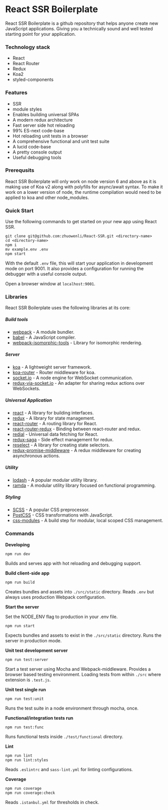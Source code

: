 # React SSR Boilerplate

React SSR Boilerplate is a github repository that helps anyone create new JavaScript applications. Giving you a technically sound and well tested starting point for your application.

### Technology stack

- React
- React Router
- Redux
- Koa2
- styled-components

### Features

- SSR
- module styles
- Enables building universal SPAs
- A modern redux architecture
- Fast server side hot reloading
- 99% ES-next code-base
- Hot reloading unit tests in a browser
- A comprehensive functional and unit test suite
- A lucid code-base
- A pretty console output
- Useful debugging tools

### Prerequsits

React SSR Boilerplate will only work on node version 6 and above as it is making use of Koa v2 along with polyfills for async/await syntax. To make it work on a lower version of node, the runtime compilation would need to be applied to koa and other node_modules.

### Quick Start

Use the following commands to get started on your new app using React SSR.

```
git clone git@github.com:zhuowenli/React-SSR.git <directory-name>
cd <directory-name>
npm i
mv example.env .env
npm start
```

With the default `.env` file, this will start your application in development mode on port 9001. It also provides a configuration for running the debugger with a useful console output.

Open a browser window at `localhost:9001`.

### Libraries

React SSR Boilerplate uses the following libraries at its core:

##### Build tools
- [webpack](https://webpack.github.io/) - A module bundler.
- [babel](http://babeljs.io/) - A JavaScript compiler.
- [webpack-isomorphic-tools](https://www.npmjs.com/package/webpack-isomorphic-tools) - Library for isomorphic rendering.

##### Server
- [koa](http://koajs.com/) - A lightweight server framework.
- [koa-router](https://github.com/alexmingoia/koa-router) - Router middleware for koa.
- [socket.io](http://socket.io/) - A node engine for WebSocket communication.
- [redux-via-socket.io](https://www.npmjs.com/package/redux-via-socket.io) - An adapter for sharing redux actions over WebSockets.

##### Universal Application
- [react](http://facebook.github.io/react/) - A library for building interfaces.
- [redux](http://redux.js.org/) - A library for state management.
- [react-router](https://github.com/reactjs/react-router) - A routing library for React.
- [react-router-redux](https://github.com/reactjs/react-router-redux) - Binding between react-router and redux.
- [redial](https://www.npmjs.com/package/redial) - Universal data fetching for React.
- [redux-saga](https://github.com/yelouafi/redux-saga) - Side effect management for redux.
- [reselect](https://github.com/reactjs/reselect) - A library for creating state selectors.
- [redux-promise-middleware](https://github.com/pburtchaell/redux-promise-middleware) - A redux middleware for creating asynchronous actions.

##### Utility
- [lodash](http://lodash.com/) - A popular modular utility library.
- [ramda](http://ramdajs.com/) - A modular utility library focused on functional programming.

##### Styling
- [SCSS](http://sass-lang.com/guide) - A popular CSS preprocessor.
- [PostCSS](http://postcss.org/) - CSS transformations with JavaScript.
- [css-modules](https://github.com/css-modules/css-modules) - A build step for modular, local scoped CSS management.

### Commands

**Developing**

```
npm run dev
```

Builds and serves app with hot reloading and debugging support.

**Build client-side app**

```
npm run build
```

Creates bundles and assets into `./src/static` directory. Reads `.env` but always uses production Webpack configuration.

**Start the server**

Set the NODE_ENV flag to production in your .env file.

```
npm run start
```

Expects bundles and assets to exist in the `./src/static` directory. Runs the server in production mode.

**Unit test development server**

```
npm run test:server
```

Start a test server using Mocha and Webpack-middleware. Provides a browser based testing environment. Loading tests from within `./src` where extension is `.test.js`.


**Unit test single run**

```
npm run test:unit
```

Runs the test suite in a node environment through mocha, once.

**Functional/integration tests run**

```
npm run test:func
```

Runs functional tests inside `./test/functional` directory.

**Lint**

```
npm run lint
npm run lint:styles
```

Reads `.eslintrc` and `sass-lint.yml` for linting configurations.

**Coverage**

```
npm run coverage
npm run coverage:check
```

Reads `.istanbul.yml` for thresholds in check.
